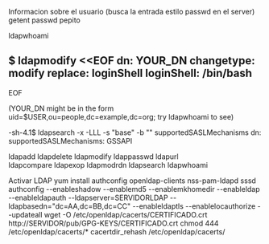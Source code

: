 Informacion sobre el usuario (busca la entrada estilo passwd en el server)
getent passwd pepito

ldapwhoami

$ ldapmodify <<EOF
dn: YOUR_DN
changetype: modify
replace: loginShell
loginShell: /bin/bash
-
EOF

(YOUR_DN might be in the form uid=$USER,ou=people,dc=example,dc=org; try ldapwhoami to see)


-sh-4.1$ ldapsearch -x -LLL -s "base" -b "" supportedSASLMechanisms
dn:
supportedSASLMechanisms: GSSAPI


ldapadd      ldapdelete   ldapmodify   ldappasswd   ldapurl      
ldapcompare  ldapexop     ldapmodrdn   ldapsearch   ldapwhoami


Activar LDAP
yum install authconfig openldap-clients nss-pam-ldapd sssd
authconfig --enableshadow --enablemd5 --enablemkhomedir --enableldap --enableldapauth --ldapserver=SERVIDORLDAP --ldapbasedn="dc=AA,dc=BB,dc=CC" --enableldaptls --enablelocauthorize --updateall
wget -O /etc/openldap/cacerts/CERTIFICADO.crt http://SERVIDOR/pub/GPG-KEYS/CERTIFICADO.crt
chmod 444 /etc/openldap/cacerts/*
cacertdir_rehash /etc/openldap/cacerts/
